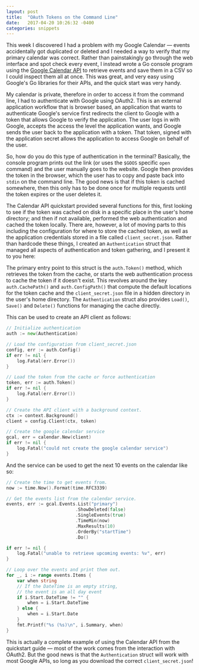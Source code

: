 ```yaml
---
layout: post
title:  "OAuth Tokens on the Command Line"
date:   2017-04-20 10:26:32 -0400
categories: snippets
---
```


This week I discovered I had a problem with my Google Calendar &mdash; events accidentally got duplicated or deleted and I needed a way to verify that my primary calendar was correct. Rather than painstakingly go through the web interface and spot check every event, I instead wrote a Go console program using the [Google Calendar API](https://developers.google.com/google-apps/calendar/quickstart/go) to retrieve events and save them in a CSV so I could inspect them all at once. This was great, and very easy using Google's Go libraries for their APIs, and the quick start was very handy.

My calendar is private, therefore in order to access it from the command line, I had to authenticate with Google using OAuth2. This is an external application workflow that is browser based, an application that wants to authenticate Google's service first redirects the client to Google with a token that allows Google to verify the application. The user logs in with Google, accepts the access the level the application wants, and Google sends the user back to the application with a token. That token, signed with the application secret allows the application to access Google on behalf of the user.

So, how do you do this type of authentication in the terminal? Basically, the console program prints out the link (or uses the `$GOOS` specific `open` command) and the user manually goes to the website. Google then provides the token in the browser, which the user has to copy and paste back into `stdin` on the command line. The good news is that if this token is cached somewhere, then this only has to be done once for multiple requests until the token expires or the user deletes it.

The Calendar API quickstart provided several functions for this, first looking to see if the token was cached on disk in a specific place in the user's home directory; and then if not available, performed the web authentication and cached the token locally. There are, however, a lot of moving parts to this including the configuration for where to store the cached token, as well as the application credentials stored in a file called `client_secret.json`. Rather than hardcode these things, I created an `Authentication` struct that managed all aspects of authentication and token gathering, and I present it to you here:

<script src="https://gist.github.com/bbengfort/ee6d3bda44b8cc8d10a26f66be9ced70.js"></script>

The primary entry point to this struct is the `auth.Token()` method, which retrieves the token from the cache, or starts the web authentication process to cache the token if it doesn't exist. This revolves around the key `auth.CachePath()` and `auth.ConfigPath()` that compute the default locations for the token cache and the `client_secret.json` file in a hidden directory in the user's home directory. The `Authentication` struct also provides `Load()`, `Save()` and `Delete()` functions for managing the cache directly.

This can be used to create an API client as follows:

```go
// Initialize authentication
auth := new(Authentication)

// Load the configuration from client_secret.json
config, err := auth.Config()
if err != nil {
	log.Fatal(err.Error())
}

// Load the token from the cache or force authentication
token, err := auth.Token()
if err != nil {
	log.Fatal(err.Error())
}

// Create the API client with a background context.
ctx := context.Background()
client = config.Client(ctx, token)

// Create the google calendar service
gcal, err = calendar.New(client)
if err != nil {
	log.Fatal("could not create the google calendar service")
}
```

And the service can be used to get the next 10 events on the calendar like so:

```go
// Create the time to get events from.
now := time.Now().Format(time.RFC3339)

// Get the events list from the calendar service.
events, err := gcal.Events.List("primary")
                          .ShowDeleted(false)
                          .SingleEvents(true)
                          .TimeMin(now)
                          .MaxResults(10)
                          .OrderBy("startTime")
                          .Do()

if err != nil {
    log.Fatal("unable to retrieve upcoming events: %v", err)
}

// Loop over the events and print them out.
for _, i := range events.Items {
    var when string
    // If the DateTime is an empty string,
    // the event is an all day event
    if i.Start.DateTime != "" {
        when = i.Start.DateTime
    } else {
        when = i.Start.Date
    }
    fmt.Printf("%s (%s)\n", i.Summary, when)
}
```

This is actually a complete example of using the Calendar API from the quickstart guide &mdash; most of the work comes from the interaction with OAuth2. But the good news is that the `Authentication` struct will work with most Google APIs, so long as you download the correct `client_secret.json`!
